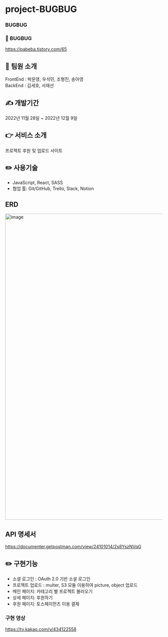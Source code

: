 # project-BUGBUG
### BUGBUG

### 💸 BUGBUG

https://pabeba.tistory.com/65

## 💁 팀원 소개

FrontEnd : 박문영, 우석민, 조형진, 송아영
<br>
BackEnd : 김세호, 서재선

## ✍️ 개발기간

2022년 11월 28일 ~ 2022년 12월 9일

## 👉 서비스 소개

프로젝트 후원 및 업로드 사이트<br>

## ✏️ 사용기술

- JavaScript, React, SASS
- 협업 툴: Git/GitHub, Trello, Slack, Notion

## ERD

<img width="977" alt="image" src="https://user-images.githubusercontent.com/112751572/213111562-f95fc271-5c0c-4655-86e1-4e4673c7c97a.png">


## API 명세서

https://documenter.getpostman.com/view/24101014/2s8YszNVqG

## ✏️ 구현기능

- 소셜 로그인 : OAuth 2.0 기반 소셜 로그인
- 프로젝트 업로드 : multer, S3 모듈 이용하여 picture, object 업로드
- 메인 페이지: 카테고리 별 프로젝트 불러오기
- 상세 페이지: 후원하기
- 후원 페이지: 토스페이먼츠 이용 결제

### 구현 영상

https://tv.kakao.com/v/434122558

